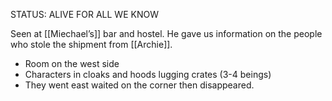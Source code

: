 STATUS: ALIVE FOR ALL WE KNOW

Seen at [[Miechael’s]] bar and hostel. He gave us information on the people who stole the shipment from [[Archie]]. 

-   Room on the west side
-   Characters in cloaks and hoods lugging crates (3-4 beings)
-   They went east waited on the corner then disappeared. 